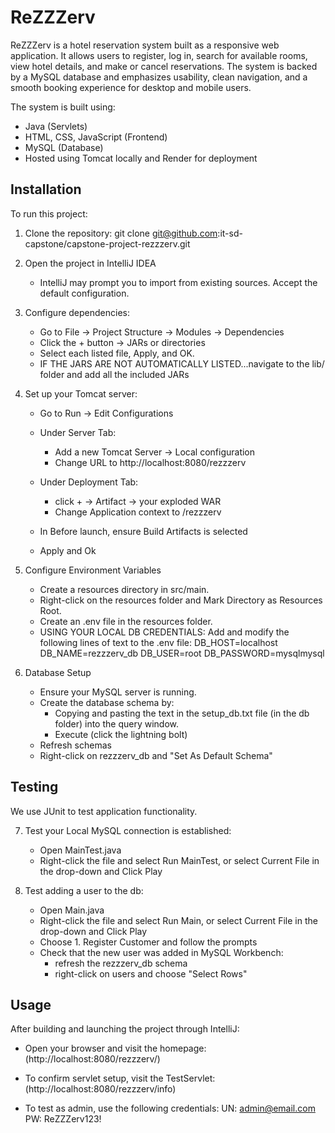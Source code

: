 # ReZZZerv

ReZZZerv is a hotel reservation system built as a responsive web application. It allows users to register, log in, 
search for available rooms, view hotel details, and make or cancel reservations. The system is backed by a MySQL 
database and emphasizes usability, clean navigation, and a smooth booking experience for desktop and mobile users.

The system is built using:
- Java (Servlets)
- HTML, CSS, JavaScript (Frontend)
- MySQL (Database)
- Hosted using Tomcat locally and Render for deployment

## Installation

To run this project:

1. Clone the repository:
   git clone git@github.com:it-sd-capstone/capstone-project-rezzzerv.git

2. Open the project in IntelliJ IDEA
    - IntelliJ may prompt you to import from existing sources. Accept the default configuration.

3. Configure dependencies:
    - Go to File → Project Structure → Modules → Dependencies
    - Click the + button → JARs or directories
    - Select each listed file, Apply, and OK.
    - IF THE JARS ARE NOT AUTOMATICALLY LISTED...navigate to the lib/ folder and add all the included JARs

4. Set up your Tomcat server:
    - Go to Run → Edit Configurations
   
    - Under Server Tab:
      - Add a new Tomcat Server → Local configuration
      - Change URL to http://localhost:8080/rezzzerv
   
    - Under Deployment Tab:
      - click + → Artifact → your exploded WAR
      - Change Application context to /rezzzerv
   
   - In Before launch, ensure Build Artifacts is selected
   - Apply and Ok

5. Configure Environment Variables
   - Create a resources directory in src/main.
   - Right-click on the resources folder and Mark Directory as Resources Root.
   - Create an .env file in the resources folder.
   - USING YOUR LOCAL DB CREDENTIALS: Add and modify the following lines of text to the .env file:
       DB_HOST=localhost 
       DB_NAME=rezzzerv_db
       DB_USER=root
       DB_PASSWORD=mysqlmysql

6. Database Setup
   - Ensure your MySQL server is running.
   - Create the database schema by:
     - Copying and pasting the text in the setup_db.txt file (in the db folder) into the query window.
     - Execute (click the lightning bolt)
   - Refresh schemas
   - Right-click on rezzzerv_db and "Set As Default Schema"


## Testing

We use JUnit to test application functionality.

7. Test your Local MySQL connection is established:
   - Open MainTest.java
   - Right-click the file and select Run MainTest, or select Current File in the drop-down and Click Play

8. Test adding a user to the db:
   - Open Main.java
   - Right-click the file and select Run Main, or select Current File in the drop-down and Click Play
   - Choose 1. Register Customer and follow the prompts
   - Check that the new user was added in MySQL Workbench:
     - refresh the rezzzerv_db schema
     - right-click on users and choose "Select Rows"


## Usage

After building and launching the project through IntelliJ:

- Open your browser and visit the homepage:  
  (http://localhost:8080/rezzzerv/)

- To confirm servlet setup, visit the TestServlet:  
  (http://localhost:8080/rezzzerv/info)

- To test as admin, use the following credentials:
  UN: admin@email.com
  PW: ReZZZerv123!
